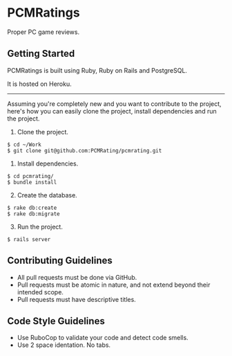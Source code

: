 # PCMRatings

Proper PC game reviews.

## Getting Started

PCMRatings is built using Ruby, Ruby on Rails and PostgreSQL.

It is hosted on Heroku.

---

Assuming you're completely new and you want to contribute to the project, here's
how you can easily clone the project, install dependencies and run the project.

1. Clone the project.

```
$ cd ~/Work
$ git clone git@github.com:PCMRating/pcmrating.git
```

1. Install dependencies.

```
$ cd pcmrating/
$ bundle install
```

2. Create the database.

```
$ rake db:create
$ rake db:migrate
```

3. Run the project.

```
$ rails server
```

## Contributing Guidelines

- All pull requests must be done via GitHub.
- Pull requests must be atomic in nature, and not extend beyond their intended scope.
- Pull requests must have descriptive titles.

## Code Style Guidelines

- Use RuboCop to validate your code and detect code smells.
- Use 2 space identation. No tabs.
